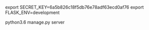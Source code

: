 export SECRET_KEY=6a5b826c18f5db76e78adf63ecd0af76
export FLASK_ENV=development

python3.6 manage.py server